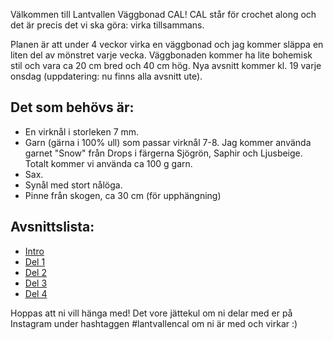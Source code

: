 Välkommen till Lantvallen Väggbonad CAL! CAL står för crochet along och det är precis det vi ska göra: virka tillsammans.

Planen är att under 4 veckor virka en väggbonad och jag kommer släppa en liten del av mönstret varje vecka. Väggbonaden kommer ha lite bohemisk stil och vara ca 20 cm bred och 40 cm hög. Nya avsnitt kommer kl. 19 varje onsdag (uppdatering: nu finns alla avsnitt ute).

## Det som behövs är:

- En virknål i storleken 7 mm.
- Garn (gärna i 100% ull) som passar virknål 7-8. Jag kommer använda garnet "Snow" från Drops i färgerna Sjögrön, Saphir och Ljusbeige. Totalt kommer vi använda ca 100 g garn.
- Sax.
- Synål med stort nålöga.
- Pinne från skogen, ca 30 cm (för upphängning)

## Avsnittslista:

- [Intro](https://youtu.be/yFct68Ifewk)
- [Del 1](https://youtu.be/YH1TZ1mJaSQ)
- [Del 2](https://youtu.be/jLJDgzC2L88)
- [Del 3](https://youtu.be/zT1xrxuK4B8)
- [Del 4](https://youtu.be/TnYl8tnqeVM)

Hoppas att ni vill hänga med! Det vore jättekul om ni delar med er på Instagram under hashtaggen #lantvallencal om ni är med och virkar :)
